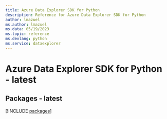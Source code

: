 ```yaml
---
title: Azure Data Explorer SDK for Python
description: Reference for Azure Data Explorer SDK for Python
author: lmazuel
ms.author: lmazuel
ms.data: 05/19/2023
ms.topic: reference
ms.devlang: python
ms.service: dataexplorer
---
```

# Azure Data Explorer SDK for Python - latest
## Packages - latest
[!INCLUDE [packages](data-explorer-index.md)]